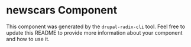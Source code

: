 # newscars Component

This component was generated by the `drupal-radix-cli` tool. Feel free to update this README to provide more information about your component and how to use it.